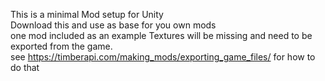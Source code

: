 This is a minimal Mod setup for Unity  
Download this and use as base for you own mods  
one mod included as an example Textures will be missing and need to be exported from the game.   
see https://timberapi.com/making_mods/exporting_game_files/ for how to do that

